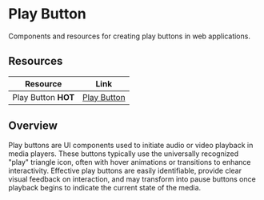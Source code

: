 # Play Button

Components and resources for creating play buttons in web applications.

## Resources

| Resource | Link |
|---|---|
| Play Button **HOT** | [Play Button](https://uiverse.io/MuhammadHasann/popular-seahorse-73) |

## Overview

Play buttons are UI components used to initiate audio or video playback in media players. These buttons typically use the universally recognized "play" triangle icon, often with hover animations or transitions to enhance interactivity. Effective play buttons are easily identifiable, provide clear visual feedback on interaction, and may transform into pause buttons once playback begins to indicate the current state of the media. 